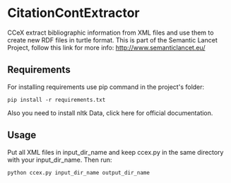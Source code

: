 # CitationContExtractor
CCeX extract bibliographic information from XML files and use them to create new RDF files in turtle format.
This is part of the Semantic Lancet Project, follow this link for more info: http://www.semanticlancet.eu/
## Requirements
For installing requirements use pip command in the project's folder: 
```
pip install -r requirements.txt
```
Also you need to install nltk Data, click here for official documentation.
## Usage
Put all XML files in input_dir_name and keep ccex.py in the same directory with your input_dir_name. Then run:
```
python ccex.py input_dir_name output_dir_name
```

